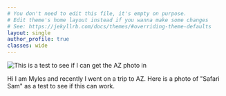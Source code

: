 ```yaml
---
# You don't need to edit this file, it's empty on purpose.
# Edit theme's home layout instead if you wanna make some changes
# See: https://jekyllrb.com/docs/themes/#overriding-theme-defaults
layout: single
author_profile: true
classes: wide
---
```



![This is a test to see if I can get the AZ photo in]("C:\DOcs\MylesHEinhornweb\unnamed.jpg")

Hi I am Myles and recently I went on a trip to AZ. Here is a photo of "Safari Sam" as a test to see if this can work.
